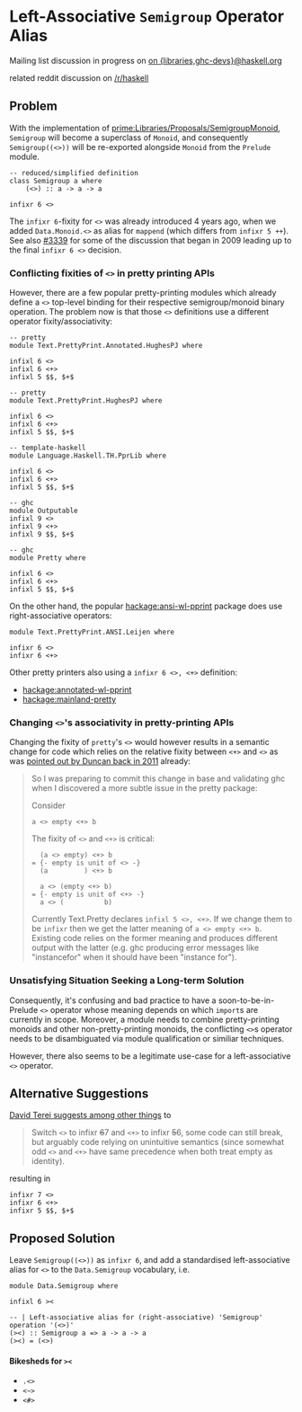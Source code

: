 # Left-Associative `Semigroup` Operator Alias






Mailing list discussion in progress on [
on {libraries,ghc-devs}\@haskell.org](http://thread.gmane.org/gmane.comp.lang.haskell.ghc.devel/12030)



related reddit discussion on [
/r/haskell](https://www.reddit.com/r/haskell/comments/4mtf5t/proposal_leftassociative_semigroup_operator_alias/)


## Problem



With the implementation of [
prime:Libraries/Proposals/SemigroupMonoid](https://prime.haskell.org/intertrac/Libraries/Proposals/SemigroupMonoid), `Semigroup` will become a superclass of `Monoid`, and consequently `Semigroup((<>))` will be re-exported alongside `Monoid` from the `Prelude` module.


```
-- reduced/simplified definition
class Semigroup a where
    (<>) :: a -> a -> a

infixr 6 <>
```


The `infixr 6`-fixity for `<>` was already introduced 4 years ago, when we added `Data.Monoid.<>` as alias for `mappend` (which differs from `infixr 5 ++`). See also [\#3339](https://gitlab.staging.haskell.org/ghc/ghc/issues/3339) for some of the discussion that began in 2009 leading up to the final `infixr 6 <>` decision.


### Conflicting fixities of `<>` in pretty printing APIs



However, there are a few popular pretty-printing modules which already define a `<>` top-level binding for their respective semigroup/monoid binary operation. The problem now is that those `<>` definitions use a different operator fixity/associativity:


```
-- pretty
module Text.PrettyPrint.Annotated.HughesPJ where

infixl 6 <>
infixl 6 <+>
infixl 5 $$, $+$

-- pretty
module Text.PrettyPrint.HughesPJ where

infixl 6 <>
infixl 6 <+>
infixl 5 $$, $+$
```

```
-- template-haskell
module Language.Haskell.TH.PprLib where

infixl 6 <> 
infixl 6 <+>
infixl 5 $$, $+$
```

```
-- ghc
module Outputable
infixl 9 <> 
infixl 9 <+>
infixl 9 $$, $+$

-- ghc
module Pretty where

infixl 6 <>
infixl 6 <+>
infixl 5 $$, $+$
```


On the other hand, the popular [
hackage:ansi-wl-pprint](http://hackage.haskell.org/package/ansi-wl-pprint) package does use right-associative operators:


```
module Text.PrettyPrint.ANSI.Leijen where

infixr 6 <>
infixr 6 <+>
```


Other pretty printers also using a `infixr 6 <>, <+>` definition:


- [
  hackage:annotated-wl-pprint](http://hackage.haskell.org/package/annotated-wl-pprint)
- [ hackage:mainland-pretty](http://hackage.haskell.org/package/mainland-pretty)

### Changing `<>`'s associativity in pretty-printing APIs



Changing the fixity of `pretty`'s `<>` would however results in a semantic change for code which relies on the relative fixity between `<+>` and `<>` as was [
pointed out by Duncan back in 2011](https://mail.haskell.org/pipermail/libraries/2011-November/017066.html) already:


>
>
> So I was preparing to commit this change in base and validating ghc when I discovered a more subtle issue in the pretty package:
>
>
>
> Consider
>
>
> ```
> a <> empty <+> b
> ```
>
>
> The fixity of `<>` and `<+>` is critical:
>
>
> ```
>   (a <> empty) <+> b
> = {- empty is unit of <> -}
>   (a         ) <+> b
>
>   a <> (empty <+> b)
> = {- empty is unit of <+> -}
>   a <> (          b)
> ```
>
>
> Currently Text.Pretty declares `infixl 5 <>, <+>`. If we change them to be `infixr` then we get the latter  meaning of `a <> empty <+> b`. Existing code relies on the former meaning and produces different output with the latter (e.g. ghc producing error messages like "instancefor" when it should have been "instance for").
>
>

### Unsatisfying Situation Seeking a Long-term Solution



Consequently, it's confusing and bad practice to have a soon-to-be-in-Prelude `<>` operator whose meaning depends on which `import`s are currently in scope. Moreover, a module needs to combine pretty-printing monoids and other non-pretty-printing monoids, the conflicting `<>`s operator needs to be disambiguated via module qualification or similiar techniques.



However, there also seems to be a legitimate use-case for a left-associative `<>` operator.


## Alternative Suggestions



[
David Terei suggests among other things](https://github.com/haskell/pretty/issues/30#issuecomment-161146748) to


>
>
> Switch `<>` to infixr ~~6~~7 and `<+>` to infixr ~~5~~6, some code can still break, but arguably code relying on unintuitive semantics (since somewhat odd `<>` and `<+>` have same precedence when both treat empty as identity).
>
>


resulting in


```
infixr 7 <>
infixr 6 <+>
infixr 5 $$, $+$
```

## Proposed Solution



Leave `Semigroup((<>))` as `infixr 6`, and add a standardised left-associative alias for `<>` to the `Data.Semigroup` vocabulary, i.e.


```
module Data.Semigroup where

infixl 6 ><

-- | Left-associative alias for (right-associative) 'Semigroup' operation '(<>)'
(><) :: Semigroup a => a -> a -> a
(><) = (<>)

```

#### Bikesheds for `><`


- `.<>`
- `<~>`
- `<#>`
